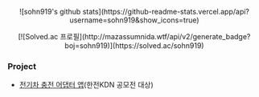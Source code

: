 <!--
![sohn919's GitHub stats](https://github-readme-stats.vercel.app/api?username=sohn919&show_icons=true&theme=radical)

<!--
**sohn919/sohn919** is a ✨ _special_ ✨ repository because its `README.md` (this file) appears on your GitHub profile.

Here are some ideas to get you started:

- 🔭 I’m currently working on ...
- 🌱 I’m currently learning ...
- 👯 I’m looking to collaborate on ...
- 🤔 I’m looking for help with ...
- 💬 Ask me about ...
- 📫 How to reach me: ...
- 😄 Pronouns: ...
- ⚡ Fun fact: ...
-->


<p align="center" display="inline-block">
  ![sohn919's github stats](https://github-readme-stats.vercel.app/api?username=sohn919&show_icons=true)
</p>
<p align="center" display="inline-block">
  [![Solved.ac 프로필](http://mazassumnida.wtf/api/v2/generate_badge?boj=sohn919)](https://solved.ac/sohn919)
</p>





### Project

+ [전기차 충전 어댑터 앱](https://github.com/sohn919/charging_apps)(한전KDN 공모전 대상)
